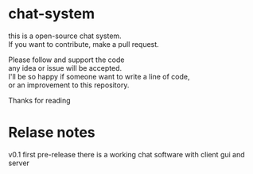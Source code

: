 # chat-system
this is a open-source chat system.
<br>If you want to contribute, make a pull request.

Please follow and support the code 
<br>any idea or issue will be accepted.
<br>I'll be so happy if someone want to write a line of code,<br>
or an improvement to this repository.

Thanks for reading

<h1>Relase notes</h1>
v0.1 first pre-release
there is a working chat software with 
client gui and server
